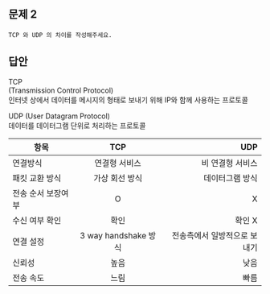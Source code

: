 ## 문제 2
    TCP 와 UDP 의 차이를 작성해주세요.

## 답안 

TCP    
(Transmission Control Protocol)     
인터넷 상에서 데이터를 메시지의 형태로 보내기 위해 IP와 함께 사용하는 프로토콜

UDP
(User Datagram Protocol)    
데이터를 데이터그램 단위로 처리하는 프로토콜

| 항목               |         TCP          |                          UDP |
| ------------------ | :------------------: | ---------------------------: |
| 연결방식           |    연결형 서비스     |             비 연결형 서비스 |
| 패킷 교환 방식     |    가상 회선 방식    |              데이터그램 방식 |
| 전송 순서 보장여부 |          O           |                            X |
| 수신 여부 확인     |         확인         |                       확인 X |
| 연결 설정          | 3 way handshake 방식 | 전송측에서 일방적으로 보내기 |
| 신뢰성             |         높음         |                         낮음 |
| 전송 속도          |         느림         |                         빠름 |